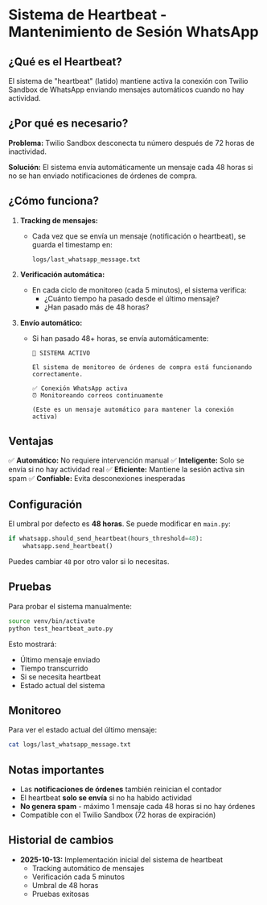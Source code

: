 # Sistema de Heartbeat - Mantenimiento de Sesión WhatsApp

## ¿Qué es el Heartbeat?

El sistema de "heartbeat" (latido) mantiene activa la conexión con Twilio Sandbox de WhatsApp enviando mensajes automáticos cuando no hay actividad.

## ¿Por qué es necesario?

**Problema:** Twilio Sandbox desconecta tu número después de 72 horas de inactividad.

**Solución:** El sistema envía automáticamente un mensaje cada 48 horas si no se han enviado notificaciones de órdenes de compra.

## ¿Cómo funciona?

1. **Tracking de mensajes:**
   - Cada vez que se envía un mensaje (notificación o heartbeat), se guarda el timestamp en:
     ```
     logs/last_whatsapp_message.txt
     ```

2. **Verificación automática:**
   - En cada ciclo de monitoreo (cada 5 minutos), el sistema verifica:
     - ¿Cuánto tiempo ha pasado desde el último mensaje?
     - ¿Han pasado más de 48 horas?

3. **Envío automático:**
   - Si han pasado 48+ horas, se envía automáticamente:
     ```
     💚 SISTEMA ACTIVO

     El sistema de monitoreo de órdenes de compra está funcionando correctamente.

     ✅ Conexión WhatsApp activa
     ⏰ Monitoreando correos continuamente

     (Este es un mensaje automático para mantener la conexión activa)
     ```

## Ventajas

✅ **Automático:** No requiere intervención manual
✅ **Inteligente:** Solo se envía si no hay actividad real
✅ **Eficiente:** Mantiene la sesión activa sin spam
✅ **Confiable:** Evita desconexiones inesperadas

## Configuración

El umbral por defecto es **48 horas**. Se puede modificar en `main.py`:

```python
if whatsapp.should_send_heartbeat(hours_threshold=48):
    whatsapp.send_heartbeat()
```

Puedes cambiar `48` por otro valor si lo necesitas.

## Pruebas

Para probar el sistema manualmente:

```bash
source venv/bin/activate
python test_heartbeat_auto.py
```

Esto mostrará:
- Último mensaje enviado
- Tiempo transcurrido
- Si se necesita heartbeat
- Estado actual del sistema

## Monitoreo

Para ver el estado actual del último mensaje:

```bash
cat logs/last_whatsapp_message.txt
```

## Notas importantes

- Las **notificaciones de órdenes** también reinician el contador
- El heartbeat **solo se envía** si no ha habido actividad
- **No genera spam** - máximo 1 mensaje cada 48 horas si no hay órdenes
- Compatible con el Twilio Sandbox (72 horas de expiración)

## Historial de cambios

- **2025-10-13:** Implementación inicial del sistema de heartbeat
  - Tracking automático de mensajes
  - Verificación cada 5 minutos
  - Umbral de 48 horas
  - Pruebas exitosas
